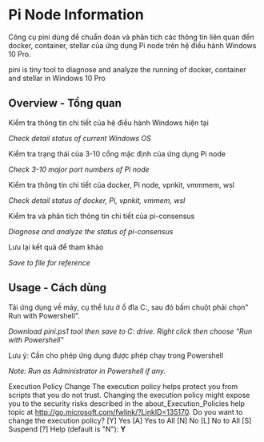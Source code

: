 # Pi Node Information
 
Công cụ pini dùng để chuẩn đoán và phân tích các thông tin liên quan đến docker, container, stellar của ứng dụng Pi node trên hệ điều hành Windows 10 Pro.

pini is tiny tool to diagnose and analyze the running of docker, container and stellar in Windows 10 Pro

## Overview - Tổng quan

Kiểm tra thông tin chi tiết của hệ điều hành Windows hiện tại

_Check detail status of current Windows OS_

Kiểm tra trạng thái của 3-10 cổng mặc định của ứng dụng Pi node

_Check 3-10 major port numbers of Pi node_

Kiểm tra thông tin chi tiết của docker, Pi node, vpnkit, vmmmem, wsl

_Check detail status of docker, Pi, vpnkit, vmmem, wsl_

Kiểm tra và phân tích thông tin chi tiết của pi-consensus

_Diagnose and analyze the status of pi-consensus_

Lưu lại kết quả để tham khảo

_Save to file for reference_

## Usage - Cách dùng
Tải ứng dụng về máy, cụ thể lưu ở ổ đĩa C:, sau đó bấm chuột phải chọn" Run with Powershell".

_Download pini.ps1 tool then save to C: drive. Right click then choose "Run with Powershell"_

Lưu ý: Cần cho phép ứng dụng được phép chạy trong Powershell

_Note: Run as Administrator in Powershell if any._

Execution Policy Change
The execution policy helps protect you from scripts that you do not trust. Changing the execution policy might expose
you to the security risks described in the about_Execution_Policies help topic at
http://go.microsoft.com/fwlink/?LinkID=135170. Do you want to change the execution policy?
[Y] Yes  [A] Yes to All  [N] No  [L] No to All  [S] Suspend  [?] Help (default is "N"): **Y**
